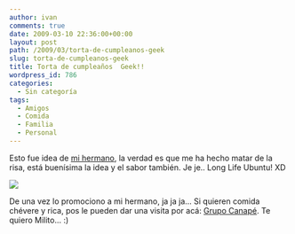 ```yaml
---
author: ivan
comments: true
date: 2009-03-10 22:36:00+00:00
layout: post
path: /2009/03/torta-de-cumpleanos-geek
slug: torta-de-cumpleanos-geek
title: Torta de cumpleaños  Geek!!
wordpress_id: 786
categories:
  - Sin categoría
tags:
  - Amigos
  - Comida
  - Familia
  - Personal
---
```


Esto fue idea de [mi hermano](http://grupocanape.blogspot.com/), la verdad es que me ha hecho matar de la risa, está buenísima la idea y el sabor también. Je je.. Long Life Ubuntu! XD

[![](http://ivan.campananaranjo.com/wp-content/uploads/2009/03/img_0585.jpg)](http://1.bp.blogspot.com/_T2UWuNJg3dQ/Sbalrd9TqBI/AAAAAAAABZQ/JdNathhq4xc/s1600-h/img_0585.jpg)

De una vez lo promociono a mi hermano, ja ja ja... Si quieren comida chévere y rica, pos le pueden dar una visita por acá: [Grupo Canapé](http://grupocanape.blogspot.com/). Te quiero Milito... :)
